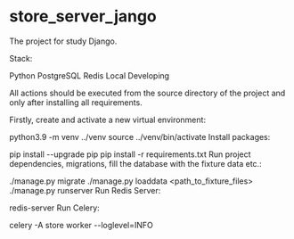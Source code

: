 # store_server_jango

The project for study Django.

Stack:

Python
PostgreSQL
Redis
Local Developing

All actions should be executed from the source directory of the project and only after installing all requirements.

Firstly, create and activate a new virtual environment:

python3.9 -m venv ../venv
source ../venv/bin/activate
Install packages:

pip install --upgrade pip
pip install -r requirements.txt
Run project dependencies, migrations, fill the database with the fixture data etc.:

./manage.py migrate
./manage.py loaddata <path_to_fixture_files>
./manage.py runserver 
Run Redis Server:

redis-server
Run Celery:

celery -A store worker --loglevel=INFO
